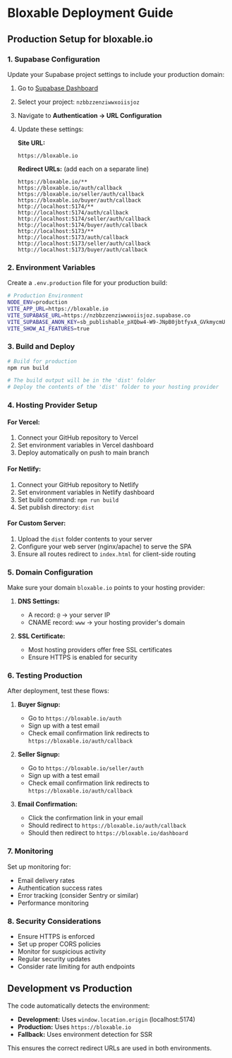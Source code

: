 # Bloxable Deployment Guide

## Production Setup for bloxable.io

### 1. Supabase Configuration

Update your Supabase project settings to include your production domain:

1. Go to [Supabase Dashboard](https://supabase.com/dashboard)
2. Select your project: `nzbbzzenziwwxoiisjoz`
3. Navigate to **Authentication → URL Configuration**
4. Update these settings:

   **Site URL:**

   ```
   https://bloxable.io
   ```

   **Redirect URLs:** (add each on a separate line)

   ```
   https://bloxable.io/**
   https://bloxable.io/auth/callback
   https://bloxable.io/seller/auth/callback
   https://bloxable.io/buyer/auth/callback
   http://localhost:5174/**
   http://localhost:5174/auth/callback
   http://localhost:5174/seller/auth/callback
   http://localhost:5174/buyer/auth/callback
   http://localhost:5173/**
   http://localhost:5173/auth/callback
   http://localhost:5173/seller/auth/callback
   http://localhost:5173/buyer/auth/callback
   ```

### 2. Environment Variables

Create a `.env.production` file for your production build:

```bash
# Production Environment
NODE_ENV=production
VITE_APP_URL=https://bloxable.io
VITE_SUPABASE_URL=https://nzbbzzenziwwxoiisjoz.supabase.co
VITE_SUPABASE_ANON_KEY=sb_publishable_pXQbw4-W9-JNpB0jbtfyxA_GVkmycmU
VITE_SHOW_AI_FEATURES=true
```

### 3. Build and Deploy

```bash
# Build for production
npm run build

# The build output will be in the 'dist' folder
# Deploy the contents of the 'dist' folder to your hosting provider
```

### 4. Hosting Provider Setup

#### For Vercel:

1. Connect your GitHub repository to Vercel
2. Set environment variables in Vercel dashboard
3. Deploy automatically on push to main branch

#### For Netlify:

1. Connect your GitHub repository to Netlify
2. Set environment variables in Netlify dashboard
3. Set build command: `npm run build`
4. Set publish directory: `dist`

#### For Custom Server:

1. Upload the `dist` folder contents to your server
2. Configure your web server (nginx/apache) to serve the SPA
3. Ensure all routes redirect to `index.html` for client-side routing

### 5. Domain Configuration

Make sure your domain `bloxable.io` points to your hosting provider:

1. **DNS Settings:**

   - A record: `@` → your server IP
   - CNAME record: `www` → your hosting provider's domain

2. **SSL Certificate:**
   - Most hosting providers offer free SSL certificates
   - Ensure HTTPS is enabled for security

### 6. Testing Production

After deployment, test these flows:

1. **Buyer Signup:**

   - Go to `https://bloxable.io/auth`
   - Sign up with a test email
   - Check email confirmation link redirects to `https://bloxable.io/auth/callback`

2. **Seller Signup:**

   - Go to `https://bloxable.io/seller/auth`
   - Sign up with a test email
   - Check email confirmation link redirects to `https://bloxable.io/auth/callback`

3. **Email Confirmation:**
   - Click the confirmation link in your email
   - Should redirect to `https://bloxable.io/auth/callback`
   - Should then redirect to `https://bloxable.io/dashboard`

### 7. Monitoring

Set up monitoring for:

- Email delivery rates
- Authentication success rates
- Error tracking (consider Sentry or similar)
- Performance monitoring

### 8. Security Considerations

- Ensure HTTPS is enforced
- Set up proper CORS policies
- Monitor for suspicious activity
- Regular security updates
- Consider rate limiting for auth endpoints

## Development vs Production

The code automatically detects the environment:

- **Development:** Uses `window.location.origin` (localhost:5174)
- **Production:** Uses `https://bloxable.io`
- **Fallback:** Uses environment detection for SSR

This ensures the correct redirect URLs are used in both environments.
